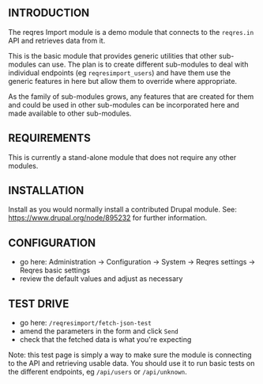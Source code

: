 ## INTRODUCTION

The reqres Import module is a demo module that connects to the `reqres.in`
API and retrieves data from it.

This is the basic module that provides generic utilities that other
sub-modules can use. The plan is to create different sub-modules to deal
with individual endpoints (eg `reqresimport_users`) and have them use the
generic features in here but allow them to override where appropriate.

As the family of sub-modules grows, any features that are created for them
and could be used in other sub-modules can be incorporated here and made
available to other sub-modules.

## REQUIREMENTS

This is currently a stand-alone module that does not require any other modules.

## INSTALLATION

Install as you would normally install a contributed Drupal module.
See: https://www.drupal.org/node/895232 for further information.

## CONFIGURATION
- go here:  Administration -> Configuration -> System -> Reqres settings -> Reqres basic settings
- review the default values and adjust as necessary

## TEST DRIVE
- go here: `/reqresimport/fetch-json-test`
- amend the parameters in the form and click `Send`
- check that the fetched data is what you're expecting

Note: this test page is simply a way to make sure the module is connecting to
the API and retrieving usable data. You should use it to run basic tests on the
different endpoints, eg `/api/users` or `/api/unknown`.




